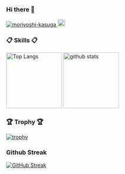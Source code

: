 ### Hi there 👋

<p align="left">
  <a href="https://github.com/moriyoshi-kasuga/moriyoshi-kasuga/">
    <img src="https://komarev.com/ghpvc/?username=moriyoshi-kasuga" alt="moriyoshi-kasuga" />
  </a>
  <a href="https://github.com/moriyoshi-kasuga">
    <img height="20" src="https://img.shields.io/github/followers/moriyoshi-kasuga?label=follow&logo=github&style=flat" />
  </a>
</p>

### 📋 Skills 📋
<p align="left"> 
  <img alt="Top Langs" height="150px" src="https://github-readme-stats.vercel.app/api/top-langs/?username=moriyoshi-kasuga&layout=compact&show_icons=true&theme=onedark" />
  <img alt="github stats" height="150px" src="https://github-readme-stats.vercel.app/api?username=moriyoshi-kasuga&theme=onedark&show_icons=ture" />
</p>

### 🏆 Trophy 🏆
[![trophy](https://github-profile-trophy.vercel.app/?username=moriyoshi-kasuga&theme=onedark&column=7)](https://github.com/ryo-ma/github-profile-trophy)

### Github Streak
[![GitHub Streak](http://github-readme-streak-stats.herokuapp.com?user=moriyoshi-kasuga&theme=dark&date_format=M%20j%5B%2C%20Y%5D)](https://git.io/streak-stats)
